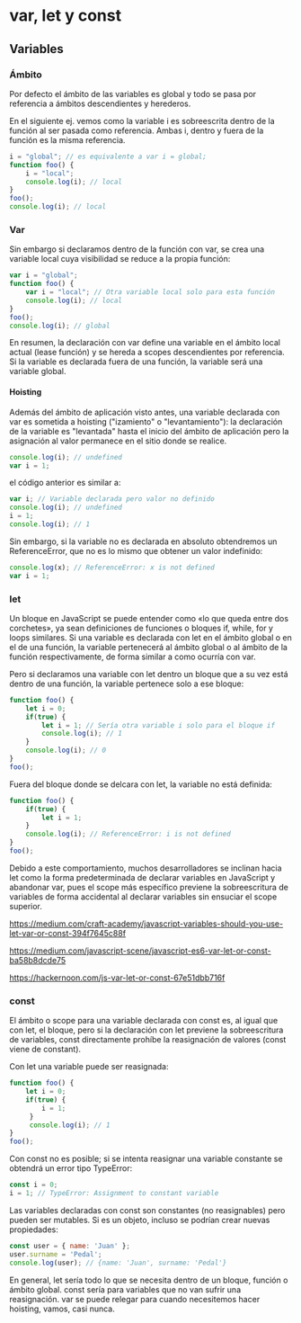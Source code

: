 # var, let y const

## Variables

### Ámbito

Por defecto el ámbito de las variables es global y todo se pasa por referencia a ámbitos descendientes y herederos.

En el siguiente ej. vemos como la variable i es sobreescrita dentro de la función al ser pasada como referencia. Ambas i, dentro y fuera de la función es la misma referencia.

```javascript
i = "global"; // es equivalente a var i = global;
function foo() {
    i = "local";
    console.log(i); // local
}
foo();
console.log(i); // local
```

### Var

Sin embargo si declaramos dentro de la función con var, se crea una variable local cuya visibilidad se reduce a la propia función:

```javascript
var i = "global";
function foo() {
    var i = "local"; // Otra variable local solo para esta función
    console.log(i); // local
}
foo();
console.log(i); // global
```

En resumen, la declaración con var define una variable en el ámbito local actual (lease función) y se hereda a scopes descendientes por referencia. Si la variable es declarada fuera de una función, la variable será una variable global.

#### Hoisting

Además del ámbito de aplicación visto antes, una variable declarada con var es sometida a hoisting ("izamiento" o "levantamiento"): la declaración de la variable es "levantada" hasta el inicio del ámbito de aplicación pero la asignación al valor permanece en el sitio donde se realice.

```javascript
console.log(i); // undefined
var i = 1;
```

el código anterior es similar a:

```javascript
var i; // Variable declarada pero valor no definido
console.log(i); // undefined
i = 1;
console.log(i); // 1
```

Sin embargo, si la variable no es declarada en absoluto obtendremos un ReferenceError, que no es lo mismo que obtener un valor indefinido:

```javascript
console.log(x); // ReferenceError: x is not defined
var i = 1;
```

### let

Un bloque en JavaScript se puede entender como «lo que queda entre dos corchetes», ya sean definiciones de funciones o bloques if, while, for y loops similares. Si una variable es declarada con let en el ámbito global o en el de una función, la variable pertenecerá al ámbito global o al ámbito de la función respectivamente, de forma similar a como ocurría con var.

Pero si declaramos una variable con let dentro un bloque que a su vez está dentro de una función, la variable pertenece solo a ese bloque:

```javascript
function foo() {
    let i = 0;
    if(true) {
        let i = 1; // Sería otra variable i solo para el bloque if
        console.log(i); // 1
    }
    console.log(i); // 0
}
foo();
```

Fuera del bloque donde se delcara con let, la variable no está definida:

```javascript
function foo() {
    if(true) {
        let i = 1;
    }
    console.log(i); // ReferenceError: i is not defined
}
foo();
```

Debido a este comportamiento, muchos desarrolladores se inclinan hacia let como la forma predeterminada de declarar variables en JavaScript y abandonar var, pues el scope más específico previene la sobreescritura de variables de forma accidental al declarar variables sin ensuciar el scope superior.

https://medium.com/craft-academy/javascript-variables-should-you-use-let-var-or-const-394f7645c88f

https://medium.com/javascript-scene/javascript-es6-var-let-or-const-ba58b8dcde75

https://hackernoon.com/js-var-let-or-const-67e51dbb716f

### const

El ámbito o scope para una variable declarada con const es, al igual que con let, el bloque, pero si la declaración con let previene la sobreescritura de variables, const directamente prohíbe la reasignación de valores (const viene de constant).

Con let una variable puede ser reasignada:

```javascript
function foo() {
    let i = 0;
    if(true) {
        i = 1;
     }
     console.log(i); // 1
}
foo();
```

Con const no es posible; si se intenta reasignar una variable constante se obtendrá un error tipo TypeError:

```javascript
const i = 0;
i = 1; // TypeError: Assignment to constant variable
```

Las variables declaradas con const son constantes (no reasignables) pero pueden ser mutables. Si es un objeto, incluso se podrían crear nuevas propiedades:

```javascript
const user = { name: 'Juan' };
user.surname = 'Pedal';
console.log(user); // {name: 'Juan', surname: 'Pedal'}
```

En general, let sería todo lo que se necesita dentro de un bloque, función o ámbito global. const sería para variables que no van sufrir una reasignación. var se puede relegar para cuando necesitemos hacer hoisting, vamos, casi nunca.
